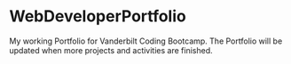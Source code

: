 # WebDeveloperPortfolio

My working Portfolio for Vanderbilt Coding Bootcamp. The Portfolio will be updated when more projects and activities are finished. 



